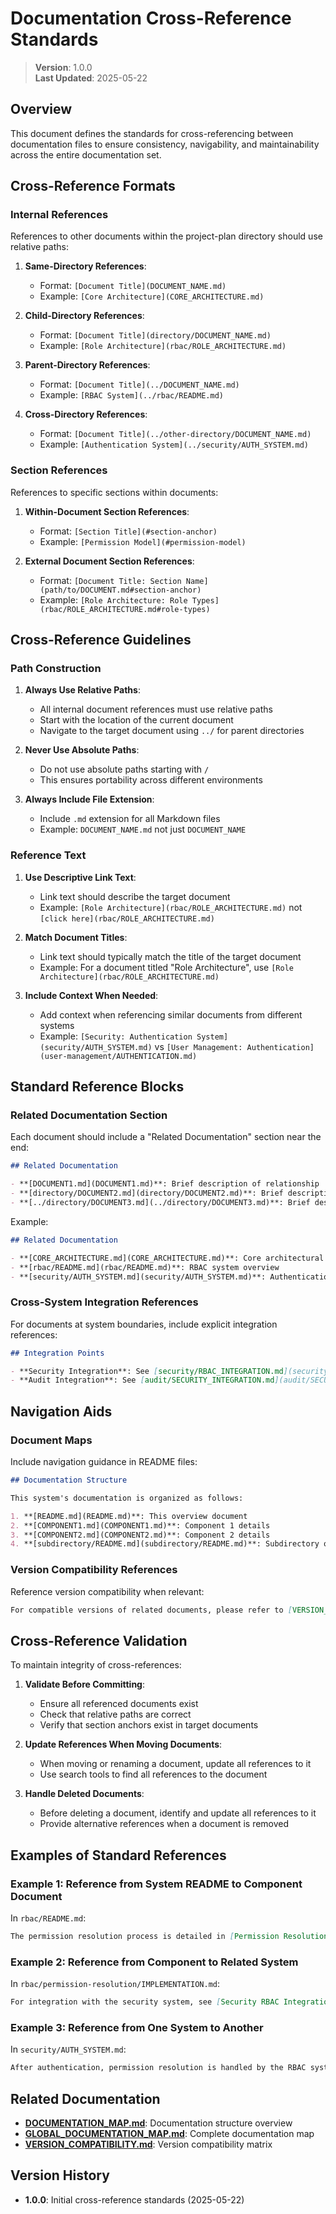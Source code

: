 
# Documentation Cross-Reference Standards

> **Version**: 1.0.0  
> **Last Updated**: 2025-05-22

## Overview

This document defines the standards for cross-referencing between documentation files to ensure consistency, navigability, and maintainability across the entire documentation set.

## Cross-Reference Formats

### Internal References

References to other documents within the project-plan directory should use relative paths:

1. **Same-Directory References**:
   - Format: `[Document Title](DOCUMENT_NAME.md)`
   - Example: `[Core Architecture](CORE_ARCHITECTURE.md)`

2. **Child-Directory References**:
   - Format: `[Document Title](directory/DOCUMENT_NAME.md)`
   - Example: `[Role Architecture](rbac/ROLE_ARCHITECTURE.md)`

3. **Parent-Directory References**:
   - Format: `[Document Title](../DOCUMENT_NAME.md)`
   - Example: `[RBAC System](../rbac/README.md)`

4. **Cross-Directory References**:
   - Format: `[Document Title](../other-directory/DOCUMENT_NAME.md)`
   - Example: `[Authentication System](../security/AUTH_SYSTEM.md)`

### Section References

References to specific sections within documents:

1. **Within-Document Section References**:
   - Format: `[Section Title](#section-anchor)`
   - Example: `[Permission Model](#permission-model)`

2. **External Document Section References**:
   - Format: `[Document Title: Section Name](path/to/DOCUMENT.md#section-anchor)`
   - Example: `[Role Architecture: Role Types](rbac/ROLE_ARCHITECTURE.md#role-types)`

## Cross-Reference Guidelines

### Path Construction

1. **Always Use Relative Paths**:
   - All internal document references must use relative paths
   - Start with the location of the current document
   - Navigate to the target document using `../` for parent directories

2. **Never Use Absolute Paths**:
   - Do not use absolute paths starting with `/`
   - This ensures portability across different environments

3. **Always Include File Extension**:
   - Include `.md` extension for all Markdown files
   - Example: `DOCUMENT_NAME.md` not just `DOCUMENT_NAME`

### Reference Text

1. **Use Descriptive Link Text**:
   - Link text should describe the target document
   - Example: `[Role Architecture](rbac/ROLE_ARCHITECTURE.md)` not `[click here](rbac/ROLE_ARCHITECTURE.md)`

2. **Match Document Titles**:
   - Link text should typically match the title of the target document
   - Example: For a document titled "Role Architecture", use `[Role Architecture](rbac/ROLE_ARCHITECTURE.md)`

3. **Include Context When Needed**:
   - Add context when referencing similar documents from different systems
   - Example: `[Security: Authentication System](security/AUTH_SYSTEM.md)` vs `[User Management: Authentication](user-management/AUTHENTICATION.md)`

## Standard Reference Blocks

### Related Documentation Section

Each document should include a "Related Documentation" section near the end:

```markdown
## Related Documentation

- **[DOCUMENT1.md](DOCUMENT1.md)**: Brief description of relationship
- **[directory/DOCUMENT2.md](directory/DOCUMENT2.md)**: Brief description of relationship
- **[../directory/DOCUMENT3.md](../directory/DOCUMENT3.md)**: Brief description of relationship
```

Example:

```markdown
## Related Documentation

- **[CORE_ARCHITECTURE.md](CORE_ARCHITECTURE.md)**: Core architectural principles
- **[rbac/README.md](rbac/README.md)**: RBAC system overview
- **[security/AUTH_SYSTEM.md](security/AUTH_SYSTEM.md)**: Authentication system details
```

### Cross-System Integration References

For documents at system boundaries, include explicit integration references:

```markdown
## Integration Points

- **Security Integration**: See [security/RBAC_INTEGRATION.md](security/RBAC_INTEGRATION.md)
- **Audit Integration**: See [audit/SECURITY_INTEGRATION.md](audit/SECURITY_INTEGRATION.md)
```

## Navigation Aids

### Document Maps

Include navigation guidance in README files:

```markdown
## Documentation Structure

This system's documentation is organized as follows:

1. **[README.md](README.md)**: This overview document
2. **[COMPONENT1.md](COMPONENT1.md)**: Component 1 details
3. **[COMPONENT2.md](COMPONENT2.md)**: Component 2 details
4. **[subdirectory/README.md](subdirectory/README.md)**: Subdirectory overview
```

### Version Compatibility References

Reference version compatibility when relevant:

```markdown
For compatible versions of related documents, please refer to [VERSION_COMPATIBILITY.md](VERSION_COMPATIBILITY.md).
```

## Cross-Reference Validation

To maintain integrity of cross-references:

1. **Validate Before Committing**:
   - Ensure all referenced documents exist
   - Check that relative paths are correct
   - Verify that section anchors exist in target documents

2. **Update References When Moving Documents**:
   - When moving or renaming a document, update all references to it
   - Use search tools to find all references to the document

3. **Handle Deleted Documents**:
   - Before deleting a document, identify and update all references to it
   - Provide alternative references when a document is removed

## Examples of Standard References

### Example 1: Reference from System README to Component Document

In `rbac/README.md`:

```markdown
The permission resolution process is detailed in [Permission Resolution](permission-resolution/README.md).
```

### Example 2: Reference from Component to Related System

In `rbac/permission-resolution/IMPLEMENTATION.md`:

```markdown
For integration with the security system, see [Security RBAC Integration](../../integration/SECURITY_RBAC_INTEGRATION.md).
```

### Example 3: Reference from One System to Another

In `security/AUTH_SYSTEM.md`:

```markdown
After authentication, permission resolution is handled by the RBAC system as described in [Permission Resolution](../rbac/permission-resolution/README.md).
```

## Related Documentation

- **[DOCUMENTATION_MAP.md](DOCUMENTATION_MAP.md)**: Documentation structure overview
- **[GLOBAL_DOCUMENTATION_MAP.md](GLOBAL_DOCUMENTATION_MAP.md)**: Complete documentation map
- **[VERSION_COMPATIBILITY.md](VERSION_COMPATIBILITY.md)**: Version compatibility matrix

## Version History

- **1.0.0**: Initial cross-reference standards (2025-05-22)
